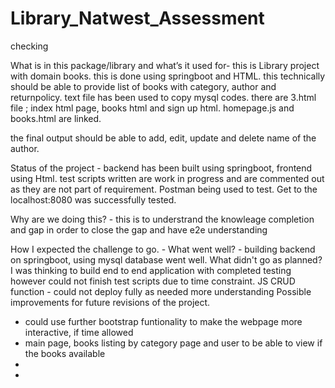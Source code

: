 
# Library_Natwest_Assessment

checking

What is in this package/library and what’s it used for- this is Library project with domain books. this is done using springboot and HTML. this technically should be able to provide list of books with category, author and returnpolicy. text file has been used to copy mysql codes. there are 3.html file ; index html page, books html and sign up html. homepage.js and books.html are linked.

the final output should be able to add, edit, update and delete name of the author.

Status of the project - backend has been built using springboot, frontend using Html. test scripts written are work in progress and are commented out as they are not part of requirement. Postman being used to test. Get to the localhost:8080 was successfully tested.

Why are we doing this? - this is to understrand the knowleage completion and gap in order to close the gap and have e2e understanding 

How I expected the challenge to go. - 
What went well? - building backend on springboot, using mysql database went well. 
What didn't go as planned? I was thinking to build end to end application with completed testing however could not finish test scripts due to time constraint. JS CRUD function - could not deploy fully as needed more understanding 
Possible improvements for future revisions of the project. 
- could use further bootstrap funtionality to make the webpage more interactive, if time allowed
- main page, books listing by category page and user to be able to view if the books available 
- 
- 
